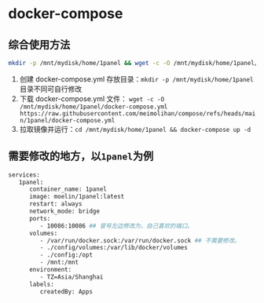 # docker-compose

## 综合使用方法
```bash
mkdir -p /mnt/mydisk/home/1panel && wget -c -O /mnt/mydisk/home/1panel/docker-compose.yml https://raw.githubusercontent.com/meimolihan/compose/refs/heads/main/1panel/docker-compose.yml && cd /mnt/mydisk/home/1panel && docker-compose up -d
```

1. 创建 docker-compose.yml 存放目录：`mkdir -p /mnt/mydisk/home/1panel`目录不同可自行修改
2. 下载 docker-compose.yml 文件：  `wget -c -O /mnt/mydisk/home/1panel/docker-compose.yml https://raw.githubusercontent.com/meimolihan/compose/refs/heads/main/1panel/docker-compose.yml `
3. 拉取镜像并运行：`cd /mnt/mydisk/home/1panel && docker-compose up -d`

## 需要修改的地方，以`1panel`为例

```bash
services:
   1panel:
      container_name: 1panel
      image: moelin/1panel:latest
      restart: always
      network_mode: bridge
      ports:
         - 10086:10086 ## 冒号左边修改为，自己喜欢的端口。
      volumes:
         - /var/run/docker.sock:/var/run/docker.sock ## 不需要修改。
         - ./config/volumes:/var/lib/docker/volumes
         - ./config:/opt
         - /mnt:/mnt
      environment:
         - TZ=Asia/Shanghai
      labels:
         createdBy: Apps
```

